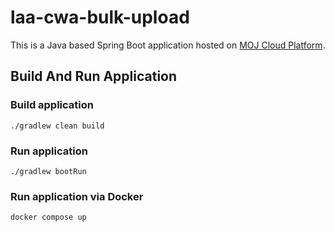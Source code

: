 # laa-cwa-bulk-upload

This is a Java based Spring Boot application hosted on [MOJ Cloud Platform](https://user-guide.cloud-platform.service.justice.gov.uk/documentation/concepts/what-is-the-cloud-platform.html).

## Build And Run Application

### Build application
`./gradlew clean build`

### Run application
`./gradlew bootRun`

### Run application via Docker
`docker compose up`